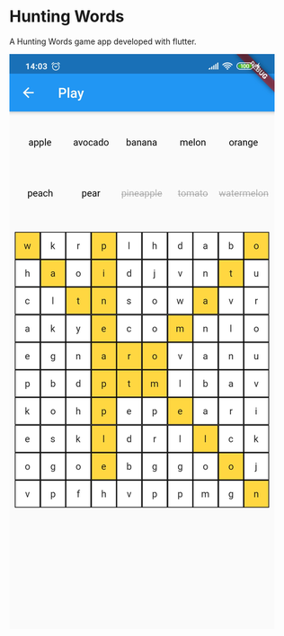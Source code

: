 # Hunting Words

A Hunting Words game app developed with flutter.

![gameplay](images/gameplay1.jpg)
